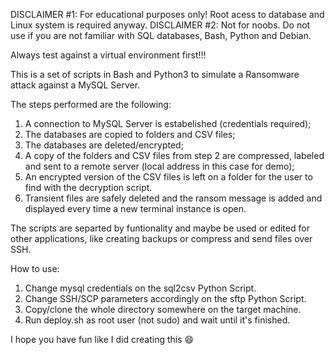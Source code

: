 DISCLAIMER #1: For educational purposes only! Root acess to database and Linux system is required anyway.
DISCLAIMER #2: Not for noobs. Do not use if you are not familiar with SQL databases, Bash, Python and Debian. 

Always test against a virtual environment first!!!
 
This is a set of scripts in Bash and Python3 to simulate a Ransomware attack against a MySQL Server.

The steps performed are the following:
1) A connection to MySQL Server is estabelished (credentials required);
2) The databases are copied to folders and CSV files;
3) The databases are deleted/encrypted;
4) A copy of the folders and CSV files from step 2 are compressed, labeled and sent to a remote server (local address in this case for demo);
5) An encrypted version of the CSV files is left on a folder for the user to find with the decryption script. 
6) Transient files are safely deleted and the ransom message is added and displayed every time a new terminal instance is open.

The scripts are separted by funtionality and maybe be used or edited for other applications, like creating backups or compress and send files
over SSH.

How to use:
1) Change mysql credentials on the sql2csv Python Script.
2) Change SSH/SCP parameters accordingly on the sftp Python Script.
3) Copy/clone the whole directory somewhere on the target machine.
4) Run deploy.sh as root user (not sudo) and wait until it's finished.

I hope you have fun like I did creating this 😄
